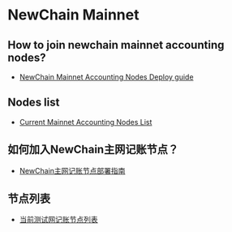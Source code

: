 # NewChain Mainnet

## How to join newchain mainnet accounting nodes? 

* [NewChain Mainnet Accounting Nodes Deploy guide](NewChain%20Mainnet%20accounting%20%20nodes%20deploy%20guide.md)

## Nodes list
* [Current Mainnet Accounting Nodes List](list-en.md)



## 如何加入NewChain主网记账节点？
* [NewChain主网记账节点部署指南](NewChain主网记账节点部署指南.md)

## 节点列表
* [当前测试网记账节点列表](list-cn.md)
